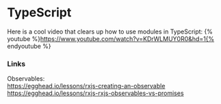 # TypeScript
Here is a cool video that clears up how to use modules in TypeScript:
{% youtube %}https://www.youtube.com/watch?v=KDrWLMUY0R0&hd=1{% endyoutube %}

### Links
Observables:  
https://egghead.io/lessons/rxjs-creating-an-observable  
https://egghead.io/lessons/rxjs-rxjs-observables-vs-promises
